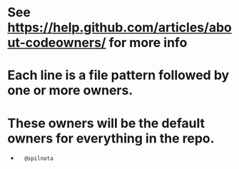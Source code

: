 # See https://help.github.com/articles/about-codeowners/ for more info
# Each line is a file pattern followed by one or more owners.

# These owners will be the default owners for everything in the repo.
*       @spilnota